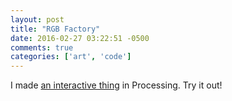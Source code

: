 ```yaml
---
layout: post
title: "RGB Factory"
date: 2016-02-27 03:22:51 -0500
comments: true
categories: ['art', 'code']
---
```

I made [an interactive thing](http://natalieblack.github.io/rgb-interactive/) in Processing. Try it out!
